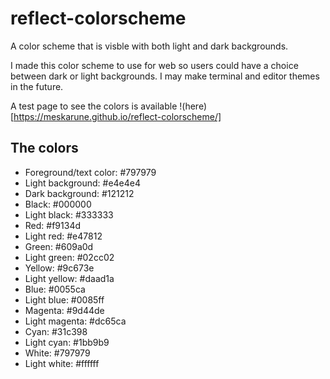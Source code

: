 # reflect-colorscheme
A color scheme that is visble with both light and dark backgrounds.

I made this color scheme to use for web so users could have a choice between dark or light backgrounds. I may make terminal and editor themes in the future.

A test page to see the colors is available !(here)[https://meskarune.github.io/reflect-colorscheme/]

## The colors

* Foreground/text color: #797979
* Light background: #e4e4e4
* Dark background: #121212
* Black: #000000
* Light black: #333333
* Red: #f9134d
* Light red: #e47812
* Green: #609a0d
* Light green: #02cc02
* Yellow: #9c673e
* Light yellow: #daad1a
* Blue: #0055ca
* Light blue: #0085ff
* Magenta: #9d44de
* Light magenta: #dc65ca
* Cyan: #31c398
* Light cyan: #1bb9b9
* White: #797979
* Light white: #ffffff
